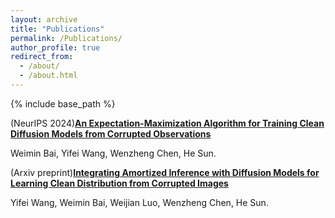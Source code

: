 ```yaml
---
layout: archive
title: "Publications"
permalink: /Publications/
author_profile: true
redirect_from: 
  - /about/
  - /about.html
---
```


{% include base_path %}

(NeurIPS 2024)[**An Expectation-Maximization Algorithm for Training Clean Diffusion Models from Corrupted Observations**](https://arxiv.org/abs/2407.01014)

Weimin Bai, Yifei Wang, Wenzheng Chen, He Sun.

(Arxiv preprint)[**Integrating Amortized Inference with Diffusion Models for Learning Clean Distribution from Corrupted Images**](https://arxiv.org/abs/2407.11162)

Yifei Wang, Weimin Bai, Weijian Luo, Wenzheng Chen, He Sun.

